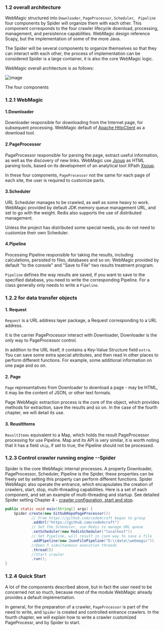 ### 1.2 overall architecture

WebMagic structured into `Downloader`, `PageProcessor`, `Scheduler`, ` Pipeline` four components by Spider will organize them with each other. This component corresponds to the four crawler lifecycle download, processing, management, and persistence capabilities. WebMagic design reference Scapy, but the implementation of some of the more Java.

The Spider will be several components to organize themselves so that they can interact with each other, the process of implementation can be considered Spider is a large container, it is also the core WebMagic logic.

WebMagic overall architecture is as follows:

![image](http://code4craft.github.io/images/posts/webmagic.png)

The four components 
### 1.2.1 WebMagic

#### 1.Downloader

Downloader responsible for downloading from the Internet page, for subsequent processing. WebMagic default of [Apache HttpClient](http://hc.apache.org/index.html) as a download tool.

#### 2.PageProcessor

PageProcessor responsible for parsing the page, extract useful information, as well as the discovery of new links. WebMagic use [Jsoup](http://jsoup.org/) as HTML parsing tools, based on its development of an analytical tool XPath [Xsoup](https://github.com/code4craft/xsoup).

In these four components, `PageProcessor` not the same for each page of each site, the user is required to customize parts.

#### 3.Scheduler

URL Scheduler manages to be crawled, as well as some heavy to work. WebMagic provided by default JDK memory queue management URL, and set to go with the weight. Redis also supports the use of distributed management.

Unless the project has distributed some special needs, you do not need to customize their own Scheduler.

#### 4.Pipeline

Processing Pipeline responsible for taking the results, including calculations, persisted to files, databases and so on. WebMagic provided by default "to the console" and "Save to File" two results treatment program.

`Pipeline` defines the way results are saved, if you want to save to the specified database, you need to write the corresponding Pipeline. For a class generally only needs to write a `Pipeline`.

### 1.2.2 for data transfer objects

#### 1. Request

`Request` is a URL address layer package, a Request corresponding to a URL address.

It is the carrier PageProcessor interact with Downloader, Downloader is the only way to PageProcessor control.

In addition to the URL itself, it contains a Key-Value Structure field `extra`. You can save some extra special attributes, and then read in other places to perform different functions. For example, some additional information on one page and so on.

#### 2. Page

`Page` representatives from Downloader to download a page - may be HTML, it may be the content of JSON, or other text formats.

Page WebMagic extraction process is the core of the object, which provides methods for extraction, save the results and so on. In the case of the fourth chapter, we will detail its use.

#### 3. ReusltItems

`ReusltItems` equivalent to a Map, which holds the result PageProcessor processing for use Pipeline. Map and its API is very similar, it is worth noting that it has a field `skip`, if set to true, the Pipeline should not be processed.

### 1.2.3 Control crawler running engine --Spider

Spider is the core WebMagic internal processes. A property Downloader, PageProcessor, Scheduler, Pipeline is the Spider, these properties can be freely set by setting this property can perform different functions. Spider WebMagic also operate the entrance, which encapsulates the creation of crawlers, start, stop, multi-threading capabilities. Here is a set of each component, and set an example of multi-threading and startup. See detailed Spider setting Chapter 4 - [crawler configuration, start and stop](../ch4-basic-page-processor/spider-config.html).

```java
public static void main(String[] args) {
    Spider.create(new GithubRepoPageProcessor())
            // From https://github.com/code4craft began to grasp    
            .addUrl("https://github.com/code4craft")
            // Set the Scheduler, use Redis to manage URL queue
            .setScheduler(new RedisScheduler("localhost"))
            // Set Pipeline, will result in json way to save a file
            .addPipeline(new JsonFilePipeline("D:\\data\\webmagic"))
            //Open 5 simultaneous execution threads
            .thread(5)
            //Start crawler
            .run();
}
```

### 1.2.4 Quick Start

A lot of the components described above, but in fact the user need to be concerned not so much, because most of the module WebMagic already provides a default implementation.

In general, for the preparation of a crawler, `PageProcessor` is part of the need to write, and `Spider` is created and controlled entrance crawlers. In the fourth chapter, we will explain how to write a crawler customized PageProcessr, and by Spider to start.
